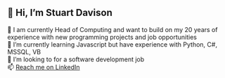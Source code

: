 <h2>👋 Hi, I’m Stuart Davison</h2>

👀 I am currently Head of Computing and want to build on my 20 years of experience with new programming projects and job opportunities<br>
🌱 I’m currently learning Javascript but have experience with Python, C#, MSSQL, VB<br>
💞️ I’m looking to for a software development job<br>
📫 [Reach me on LinkedIn](https://www.linkedin.com/in/stuart-davison-67b6a331/)<br>
<br>
